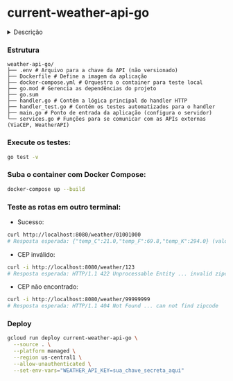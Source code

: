 # current-weather-api-go

<details>
<summary>Descrição</summary>

Objetivo: Desenvolver um sistema em Go que receba um CEP, identifica a cidade e retorna o clima atual (temperatura em graus celsius, fahrenheit e kelvin). Esse sistema deverá ser publicado no Google Cloud Run.

Requisitos:

- O sistema deve receber um CEP válido de 8 digitos
- O sistema deve realizar a pesquisa do CEP e encontrar o nome da localização, a partir disso, deverá retornar as temperaturas e formata-lás em: Celsius, Fahrenheit, Kelvin.
- O sistema deve responder adequadamente nos seguintes cenários:
  - Em caso de sucesso:
    - Código HTTP: 200
    - Response Body: { "temp_C": 28.5, "temp_F": 28.5, "temp_K": 28.5 }
  - Em caso de falha, caso o CEP não seja válido (com formato correto):
    - Código HTTP: 422
    - Mensagem: invalid zipcode
  - ​​Em caso de falha, caso o CEP não seja encontrado:
    - Código HTTP: 404
    - Mensagem: can not find zipcode
- Deverá ser realizado o deploy no Google Cloud Run.

Detalhes:

- Utilize a API viaCEP (ou similar) para encontrar a localização que deseja consultar a temperatura: https://viacep.com.br/
- Utilize a API WeatherAPI (ou similar) para consultar as temperaturas desejadas: https://www.weatherapi.com/
- Para realizar a conversão de Celsius para Fahrenheit, utilize a seguinte fórmula: F = C \* 1,8 + 32
- Para realizar a conversão de Celsius para Kelvin, utilize a seguinte fórmula: K = C + 273
  - Sendo F = Fahrenheit
  - Sendo C = Celsius
  - Sendo K = Kelvin
- Testes automatizados demonstrando o funcionamento.
- Deploy realizado no Google Cloud Run (free tier).
</details>

### Estrutura

```
weather-api-go/
├── .env # Arquivo para a chave da API (não versionado)
├── Dockerfile # Define a imagem da aplicação
├── docker-compose.yml # Orquestra o container para teste local
├── go.mod # Gerencia as dependências do projeto
├── go.sum
├── handler.go # Contém a lógica principal do handler HTTP
├── handler_test.go # Contém os testes automatizados para o handler
├── main.go # Ponto de entrada da aplicação (configura o servidor)
└── services.go # Funções para se comunicar com as APIs externas (ViaCEP, WeatherAPI)
```

### Execute os testes:

```bash
go test -v
```

### Suba o container com Docker Compose:

```bash
docker-compose up --build
```

### Teste as rotas em outro terminal:

- Sucesso:

```bash
curl http://localhost:8080/weather/01001000
# Resposta esperada: {"temp_C":21.0,"temp_F":69.8,"temp_K":294.0} (valores podem variar)
```

- CEP inválido:

```bash
curl -i http://localhost:8080/weather/123
# Resposta esperada: HTTP/1.1 422 Unprocessable Entity ... invalid zipcode
```

- CEP não encontrado:

```bash
curl -i http://localhost:8080/weather/99999999
# Resposta esperada: HTTP/1.1 404 Not Found ... can not find zipcode
```

### Deploy

```bash
gcloud run deploy current-weather-api-go \
  --source . \
  --platform managed \
  --region us-central1 \
  --allow-unauthenticated \
  --set-env-vars="WEATHER_API_KEY=sua_chave_secreta_aqui"
```
